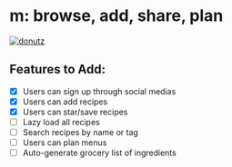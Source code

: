 # m: browse, add, share, plan 

[![donutz](http://i.imgur.com/JopieXU.jpg)](http://www.youtube.com/watch?v=3mQoI_a_toU "inspiration")

## Features to Add: 
- [x] Users can sign up through social medias
- [x] Users can add recipes
- [x] Users can star/save recipes
- [ ] Lazy load all recipes
- [ ] Search recipes by name or tag
- [ ] Users can plan menus
- [ ] Auto-generate grocery list of ingredients
